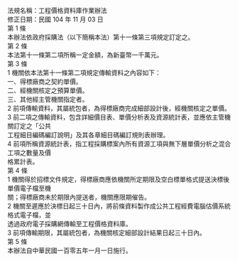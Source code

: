 法規名稱：工程價格資料庫作業辦法  
修正日期：民國 104 年 11 月 03 日  
第 1 條  
本辦法依政府採購法（以下簡稱本法）第十一條第三項規定訂定之。  
第 2 條  
本法第十一條第二項所稱一定金額，為新臺幣一千萬元。  
第 3 條  
1 機關依本法第十一條第二項規定傳輸資料之內容如下：  
一、得標廠商之契約單價。  
二、經機關核定之預算單價。  
三、其他經主管機關指定者。  
2 前項傳輸資料，其屬統包者，為得標廠商完成細部設計後，經機關核定之單價。  
3 前二項之傳輸資料，包含詳細價目表、單價分析表及資源統計表，並應依主管機關訂定之「公共  
工程細目編碼編訂說明」及其各章細目碼編訂規則表辦理。  
4 前項所稱資源統計表，指工程採購標案內所有資源工項與無下層單價分析之混合工項之數量及價  
格累計表。  
第 4 條  
1 機關得於招標文件規定，得標廠商應依機關所定期限及空白標單格式提送決標後單價電子檔至機  
關；得標廠商未於期限內提送者，機關應限期催告。  
2 機關至遲應於決標日起三十日內，將前條資料製作成公共工程經費電腦估價系統格式電子檔，並  
透過政府電子採購網傳輸至工程價格資料庫。  
3 前項傳輸期限，其屬統包者，為機關核定細部設計結果日起三十日內。  
第 5 條  
本辦法自中華民國一百零五年一月一日施行。  


